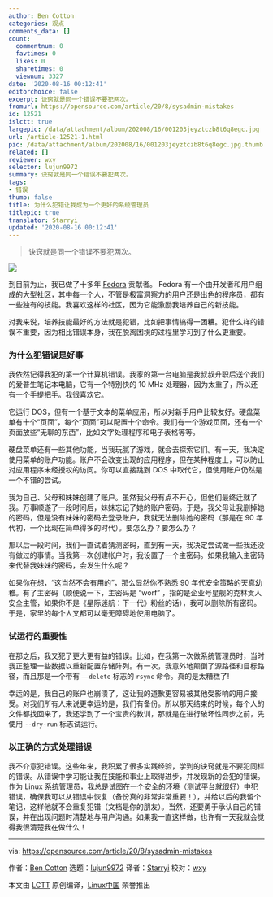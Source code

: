 ```yaml
---
author: Ben Cotton
categories: 观点
comments_data: []
count:
  commentnum: 0
  favtimes: 0
  likes: 0
  sharetimes: 0
  viewnum: 3327
date: '2020-08-16 00:12:41'
editorchoice: false
excerpt: 诀窍就是同一个错误不要犯两次。
fromurl: https://opensource.com/article/20/8/sysadmin-mistakes
id: 12521
islctt: true
largepic: /data/attachment/album/202008/16/001203jeyztczb8t6q8egc.jpg
url: /article-12521-1.html
pic: /data/attachment/album/202008/16/001203jeyztczb8t6q8egc.jpg.thumb.jpg
related: []
reviewer: wxy
selector: lujun9972
summary: 诀窍就是同一个错误不要犯两次。
tags:
- 错误
thumb: false
title: 为什么犯错让我成为一个更好的系统管理员
titlepic: true
translator: Starryi
updated: '2020-08-16 00:12:41'
---
```



> 
> 诀窍就是同一个错误不要犯两次。
> 
> 
> 


![](/data/attachment/album/202008/16/001203jeyztczb8t6q8egc.jpg)


到目前为止，我已做了十多年 [Fedora](http://getfedora.org) 贡献者。 Fedora 有一个由开发者和用户组成的大型社区，其中每一个人，不管是极富洞察力的用户还是出色的程序员，都有一些独有的技能。我喜欢这样的社区，因为它能激励我培养自己的新技能。


对我来说，培养技能最好的方法就是犯错，比如把事情搞得一团糟。犯什么样的错误不重要，因为相比错误本身，我在脱离困境的过程里学习到了什么更重要。


### 为什么犯错误是好事


我依然记得我犯的第一个计算机错误。我家的第一台电脑是我叔叔升职后送个我们的爱普生笔记本电脑，它有一个特别快的 10 MHz 处理器，因为太重了，所以还有一个手提把手。我很喜欢它。


它运行 DOS，但有一个基于文本的菜单应用，所以对新手用户比较友好。硬盘菜单有十个“页面”，每个“页面”可以配置十个命令。我们有一个游戏页面，还有一个页面放些“无聊的东西”，比如文字处理程序和电子表格等等。


硬盘菜单还有一些其他功能，当我玩腻了游戏，就会去探索它们。有一天，我决定使用菜单的账户功能。账户不会改变出现的应用程序，但在某种程度上，可以防止对应用程序未经授权的访问。你可以直接跳到 DOS 中取代它，但使用账户仍然是一个不错的尝试。


我为自己、父母和妹妹创建了账户。虽然我父母有点不开心，但他们最终迁就了我。万事顺遂了一段时间后，妹妹忘记了她的账户密码。于是，我父母让我删掉她的密码，但是没有妹妹的密码去登录账户，我就无法删除她的密码（那是在 90 年代初，一个比现在简单得多的时代）。要怎么办？要怎么办？


那以后一段时间，我们一直试着猜测密码，直到有一天，我决定尝试做一些我还没有做过的事情。当我第一次创建帐户时，我设置了一个主密码。如果我输入主密码来代替我妹妹的密码，会发生什么呢？


如果你在想，“这当然不会有用的”，那么显然你不熟悉 90 年代安全策略的天真幼稚。有了主密码（顺便说一下，主密码是 “worf” ，指的是企业号星舰的克林贡人安全主管，如果你不是《星际迷航：下一代》粉丝的话），我可以删除所有密码。于是，家里的每个人又都可以毫无障碍地使用电脑了。


### 试运行的重要性


在那之后，我又犯了更大更有益的错误。比如，在我第一次做系统管理员时，当时我正整理一些数据以重新配置存储阵列。有一次，我意外地颠倒了源路径和目标路径，而且那是一个带有 `——delete` 标志的 `rsync` 命令。真的是太糟糕了!


幸运的是，我自己的账户也崩溃了，这让我的道歉更容易被其他受影响的用户接受。对我们所有人来说更幸运的是，我们有备份。所以那天结束的时候，每个人的文件都找回来了，我还学到了一个宝贵的教训，那就是在进行破坏性同步之前，先使用 `--dry-run` 标志试运行。


### 以正确的方式处理错误


我不介意犯错误。这些年来，我积累了很多实践经验，学到的诀窍就是不要犯同样的错误。从错误中学习能让我在技能和事业上取得进步，并发现新的会犯的错误。作为 Linux 系统管理员，我总是试图在一个安全的环境（测试平台就很好）中犯错误，确保我可以从错误中恢复（备份真的非常非常重要！），并给以后的我留个笔记，这样他就不会重复犯错（文档是你的朋友）。当然，还要勇于承认自己的错误，并在出现问题时清楚地与用户沟通。如果我一直这样做，也许有一天我就会觉得我很清楚我在做什么！




---


via: <https://opensource.com/article/20/8/sysadmin-mistakes>


作者：[Ben Cotton](https://opensource.com/users/bcotton) 选题：[lujun9972](https://github.com/lujun9972) 译者：[Starryi](https://github.com/Starryi) 校对：[wxy](https://github.com/wxy)


本文由 [LCTT](https://github.com/LCTT/TranslateProject) 原创编译，[Linux中国](https://linux.cn/) 荣誉推出